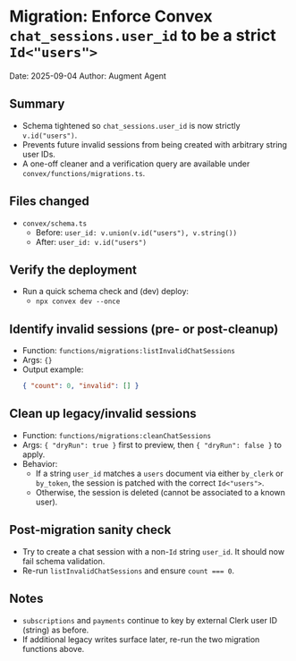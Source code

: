 # Migration: Enforce Convex `chat_sessions.user_id` to be a strict `Id<"users">`

Date: 2025-09-04
Author: Augment Agent

## Summary
- Schema tightened so `chat_sessions.user_id` is now strictly `v.id("users")`.
- Prevents future invalid sessions from being created with arbitrary string user IDs.
- A one-off cleaner and a verification query are available under `convex/functions/migrations.ts`.

## Files changed
- `convex/schema.ts`
  - Before: `user_id: v.union(v.id("users"), v.string())`
  - After:  `user_id: v.id("users")`

## Verify the deployment
- Run a quick schema check and (dev) deploy:
  - `npx convex dev --once`

## Identify invalid sessions (pre- or post-cleanup)
- Function: `functions/migrations:listInvalidChatSessions`
- Args: `{}`
- Output example:
  ```json
  { "count": 0, "invalid": [] }
  ```

## Clean up legacy/invalid sessions
- Function: `functions/migrations:cleanChatSessions`
- Args: `{ "dryRun": true }` first to preview, then `{ "dryRun": false }` to apply.
- Behavior:
  - If a string `user_id` matches a `users` document via either `by_clerk` or `by_token`, the session is patched with the correct `Id<"users">`.
  - Otherwise, the session is deleted (cannot be associated to a known user).

## Post‑migration sanity check
- Try to create a chat session with a non-`Id` string `user_id`. It should now fail schema validation.
- Re-run `listInvalidChatSessions` and ensure `count === 0`.

## Notes
- `subscriptions` and `payments` continue to key by external Clerk user ID (string) as before.
- If additional legacy writes surface later, re-run the two migration functions above.

